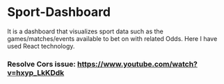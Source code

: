 # Sport-Dashboard
It is a dashboard that visualizes sport data such as the games/matches/events available to bet on with related Odds. Here I have used React technology.


### Resolve Cors issue: https://www.youtube.com/watch?v=hxyp_LkKDdk